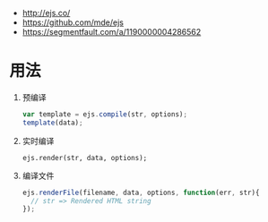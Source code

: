 - http://ejs.co/
- https://github.com/mde/ejs
- https://segmentfault.com/a/1190000004286562

# 用法
1. 预编译

    ```javascript
    var template = ejs.compile(str, options);
    template(data);
    ```

2. 实时编译

    ```
    ejs.render(str, data, options);
    ```

3. 编译文件

    ```javascript
    ejs.renderFile(filename, data, options, function(err, str){
      // str => Rendered HTML string
    });
    ```
